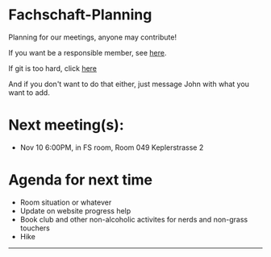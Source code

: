 # Fachschaft-Planning

Planning for our meetings, anyone may contribute!


If you want be a responsible member,  see [here](contributing.md).

If git is too hard, click [here](https://github.com/fs-linguistics/Fachschaft-Planning/issues/new/choose) 

And if you don't want to do that either, just message John with what you want to add. 

# Next meeting(s):

- Nov 10 6:00PM, in FS room, Room 049 Keplerstrasse 2 

# Agenda for next time
- Room situation or whatever
- Update on website progress help
- Book club and other non-alcoholic activites for nerds and non-grass touchers
- Hike

---
